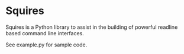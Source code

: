 # Squires 
Squires is a Python library to assist in the building of powerful
readline based command line interfaces.

See example.py for sample code.
